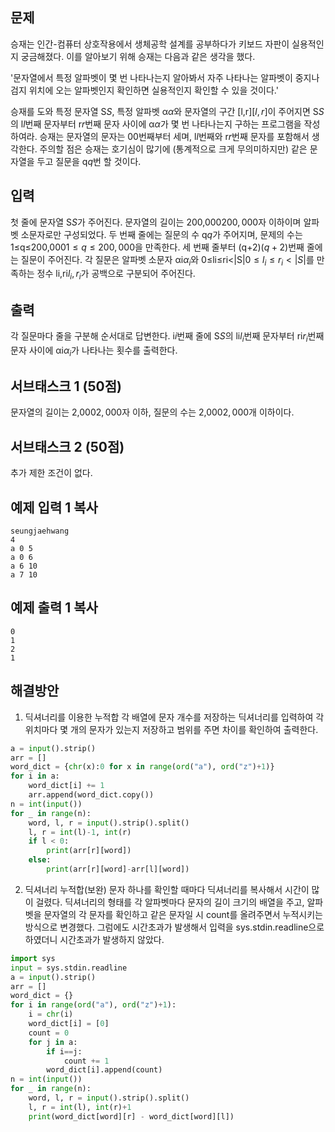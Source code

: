 ## 문제

승재는 인간-컴퓨터 상호작용에서 생체공학 설계를 공부하다가 키보드 자판이 실용적인지 궁금해졌다. 이를 알아보기 위해 승재는 다음과 같은 생각을 했다. 

'문자열에서 특정 알파벳이 몇 번 나타나는지 알아봐서 자주 나타나는 알파벳이 중지나 검지 위치에 오는 알파벳인지 확인하면 실용적인지 확인할 수 있을 것이다.'

승재를 도와 특정 문자열 S$S$, 특정 알파벳 α$\alpha$와 문자열의 구간 [l,r]$[l,r]$이 주어지면 S$S$의 l$l$번째 문자부터 r$r$번째 문자 사이에 α$\alpha$가 몇 번 나타나는지 구하는 프로그램을 작성하여라. 승재는 문자열의 문자는 0$0$번째부터 세며, l$l$번째와 r$r$번째 문자를 포함해서 생각한다. 주의할 점은 승재는 호기심이 많기에 (통계적으로 크게 무의미하지만) 같은 문자열을 두고 질문을 q$q$번 할 것이다.

## 입력

첫 줄에 문자열 S$S$가 주어진다. 문자열의 길이는 200,000$200,000$자 이하이며 알파벳 소문자로만 구성되었다. 두 번째 줄에는 질문의 수 q$q$가 주어지며, 문제의 수는 1≤q≤200,000$1\leq q\leq 200,000$을 만족한다. 세 번째 줄부터 (q+2)$(q+2)$번째 줄에는 질문이 주어진다. 각 질문은 알파벳 소문자 αi$\alpha_i$와 0≤li≤ri<|S|$0\leq l_i\leq r_i<|S|$를 만족하는 정수 li,ri$l_i,r_i$가 공백으로 구분되어 주어진다.

## 출력

각 질문마다 줄을 구분해 순서대로 답변한다. i$i$번째 줄에 S$S$의 li$l_i$번째 문자부터 ri$r_i$번째 문자 사이에 αi$\alpha_i$가 나타나는 횟수를 출력한다.

## 서브태스크 1 (50점)

문자열의 길이는 2,000$2,000$자 이하, 질문의 수는 2,000$2,000$개 이하이다.

## 서브태스크 2 (50점)

추가 제한 조건이 없다.

## 예제 입력 1 복사

```
seungjaehwang
4
a 0 5
a 0 6
a 6 10
a 7 10
```

## 예제 출력 1 복사

```
0
1
2
1
```

## 해결방안
1. 딕셔너리를 이용한 누적합
각 배열에 문자 개수를 저장하는 딕셔너리를 입력하여 각 위치마다 몇 개의 문자가 있는지 저장하고 범위를 주면 차이를 확인하여 출력한다.
```python
a = input().strip()
arr = []
word_dict = {chr(x):0 for x in range(ord("a"), ord("z")+1)}
for i in a:
    word_dict[i] += 1
    arr.append(word_dict.copy())
n = int(input())
for _ in range(n):
    word, l, r = input().strip().split()
    l, r = int(l)-1, int(r)
    if l < 0:
    	print(arr[r][word])
    else:
    	print(arr[r][word]-arr[l][word])
```

2. 딕셔너리 누적합(보완)
문자 하나를 확인할 때마다 딕셔너리를 복사해서 시간이 많이 걸렸다. 딕셔너리의 형태를 각 알파벳마다 문자의 길이 크기의 배열을 주고, 알파벳을 문자열의 각 문자를 확인하고 같은 문자일 시 count를 올려주면서 누적시키는 방식으로 변경했다. 그럼에도 시간초과가 발생해서 입력을 sys.stdin.readline으로 하였더니 시간초과가 발생하지 않았다.

```python
import sys
input = sys.stdin.readline
a = input().strip()
arr = []
word_dict = {}
for i in range(ord("a"), ord("z")+1):
    i = chr(i)
    word_dict[i] = [0]
    count = 0
    for j in a:
        if i==j:
            count += 1
        word_dict[i].append(count)
n = int(input())
for _ in range(n):
    word, l, r = input().strip().split()
    l, r = int(l), int(r)+1
    print(word_dict[word][r] - word_dict[word][l])
```



